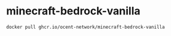 # minecraft-bedrock-vanilla

```bash
docker pull ghcr.io/ocent-network/minecraft-bedrock-vanilla
```
